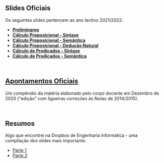 ## Slides Oficiais
Os seguintes slides pertencem ao ano lectivo 2021/2022:

* [**Preliminares**](Slides_LogCC2021_Preliminares.pdf)
* [**Cálculo Proposicional - Sintaxe**](Slides_LogCC2021_SintaxeCalculoPredicados.pdf)
* [**Cálculo Proposicional - Semântica**](Slides_LogCC2021_SemanticaCalculoProposicional.pdf)
* [**Cálculo Proposicional - Dedução Natural**](Slides_LogCC2021_DeducaoNaturalCalculoProposicional(1).pdf)
* [**Cálculo de Predicados - Sintaxe**](Slides_LogCC2021_SintaxeCalculoPredicados.pdf)
* [**Cálculo de Predicados - Semântica**](Slides_LogCC2021_SemanticaCalculoPredicados.pdf)

<br>

## [Apontamentos Oficiais](ApontamentosLogicaCC2020.pdf)
Um compêndio da matéria elaborado pelo corpo docente em Dezembro de 2020 ("edição" com ligueiras correções ás Notas de 2014/2015).

<br>

## Resumos
Algo que encontrei na Dropbox de Engenharia Informática - uma compilação dos slides mais importante.
* [Parte 1]()
* [Parte 2]()
